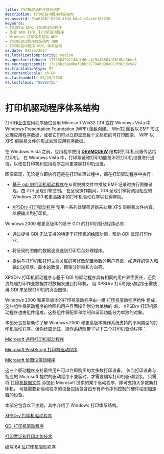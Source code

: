 ```yaml
---
title: 打印机驱动程序体系结构
description: 打印机驱动程序体系结构
ms.assetid: 68a61007-8f0d-4fd4-b4a7-c8acbc101236
keywords:
- 打印作业 WDK，打印机驱动程序
- 作业 WDK 打印，打印机驱动程序
- Windows 打印体系结构 WDK
- 打印机驱动程序体系结构 WDK
- 打印机驱动程序 WDK，体系结构
ms.date: 04/20/2017
ms.localizationpriority: medium
ms.openlocfilehash: 17333849b2f44dfd6cc4f5a46501a86f6ba6bee5
ms.sourcegitcommit: 17c1bbc5ea0bef3bbc87794b030a073f905dc942
ms.translationtype: MT
ms.contentlocale: zh-CN
ms.lasthandoff: 08/25/2020
ms.locfileid: "88802755"
---
```

# <a name="printer-driver-architecture"></a>打印机驱动程序体系结构





打印作业由应用程序通过调用 Microsoft Win32 GDI 或在 Windows Vista 中 Windows Presentation Foundation (WPF) 函数创建。 Win32 函数以 EMF 形式处理应用程序数据，或者它们可以立即呈现每个文档页的可打印图像。 WPF 以 XPS 假脱机文件的形式处理应用程序数据。

在 Windows Vista 之前，应用程序使用 [**DEVMODEW**](https://docs.microsoft.com/windows/win32/api/wingdi/ns-wingdi-devmodew) 结构将打印机设置传达给打印机。 在 Windows Vista 中，打印票证和打印功能技术将打印机设置进行通信，以便在打印机和应用程序之间更兼容打印机设置。

图像呈现，无论是立即执行还是在打印处理过程中，都在打印驱动程序中执行：

-   [基于 gdi 的打印机驱动程序](gdi-printer-drivers.md)在从假脱机文件中播放 EMF 记录时执行图像呈现，由 GDI 呈现引擎控制。 在呈现操作期间，GDI 呈现引擎将调用相应的 Windows 2000 和更高版本的打印机驱动程序以获得帮助。

-   [XPSDrv 打印驱动程序](xpsdrv-printer-drivers.md) 使用一系列处理筛选器来处理 XPS 假脱机文件内容，以便输出到打印机。

Windows 2000 和更高版本的基于 GDI 的打印机驱动程序必须：

-   通过提供 GDI 无法支持的特定于打印机的绘图功能，帮助 GDI 呈现打印作业。

-   将呈现的图像的数据流发送到打印后台处理程序。

-   提供与打印机和打印文档关联的可修改配置参数的用户界面，如选择的输入和输出送纸器、副本的数量、图像分辨率和方向等。

XPSDrv 打印机驱动程序与基于 GDI 的驱动程序具有相同的用户界面责任，还负责处理打印作业数据并将数据发送到打印机。 但 XPSDrv 打印机驱动程序无需使用 GDI 来呈现打印机的页面图像。

Windows 2000 和更高版本的打印机驱动程序由一组 [打印机驱动程序组件](gdi-printer-drivers.md) 组成，这些组件将驱动程序的绘图和用户界面操作划分为单独的 dll。 XPSDrv 打印机驱动程序也由组件组成，这些组件将配置和绘制和呈现功能分为单独的对象。

本部分旨在帮助你了解 Windows 2000 和更高版本操作系统支持的不同类型的打印机驱动程序，但你还应记住，操作系统附带了以下三个打印机驱动程序：

[Microsoft 通用打印机驱动程序](microsoft-universal-printer-driver.md)

[Microsoft PostScript 打印机驱动程序](microsoft-postscript-printer-driver.md)

[Microsoft 绘图仪驱动程序](microsoft-plotter-driver.md)

这三个驱动程序支持最终用户可以立即购买的大多数打印设备。 仅当打印设备与相应的 Microsoft 提供的驱动程序不兼容时，才需要编写打印机驱动程序。 只需将 [打印机数据文件](printer-data-files.md) 添加到 Microsoft 提供的某个驱动程序，即可支持大多数新打印机。 可能需要新驱动程序的设备包括包含由专有命令序列控制的硬件绘图加速器的设备。

本部分包含以下主题，其中介绍了 Windows 打印体系结构。

[XPSDrv 打印机驱动程序](xpsdrv-printer-drivers.md)

[GDI 打印机驱动程序](gdi-printer-drivers.md)

[打印票证和打印功能技术](print-ticket-and-print-capabilities-technologies.md)

[编写 64 位打印机驱动程序](writing-64-bit-printer-drivers.md)

 

 




